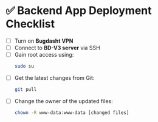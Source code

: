 # ✅ Backend App Deployment Checklist

- [ ] Turn on **Bugdasht VPN**
- [ ] Connect to **BD-V3 server** via SSH
- [ ] Gain root access using:
  ```bash
  sudo su
  ```  
- [ ] Get the latest changes from Git:
  ```bash
  git pull
  ```  
- [ ] Change the owner of the updated files:
  ```bash
  chown -R www-data:www-data [changed files]
  ```  
